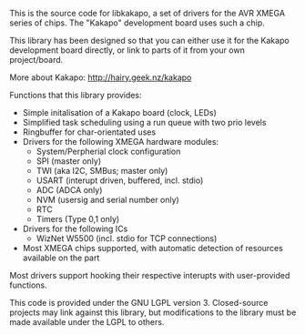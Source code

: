 This is the source code for libkakapo, a set of drivers for the AVR XMEGA
series of chips. The "Kakapo" development board uses such a chip.

This library has been designed so that you can either use it for the
Kakapo development board directly, or link to parts of it from your
own project/board.

More about Kakapo: http://hairy.geek.nz/kakapo

Functions that this library provides:

 * Simple initalisation of a Kakapo board (clock, LEDs)
 * Simplified task scheduling using a run queue with two prio levels
 * Ringbuffer for char-orientated uses
 * Drivers for the following XMEGA hardware modules:
   - System/Perpherial clock configuration
   - SPI (master only)
   - TWI (aka I2C, SMBus; master only)
   - USART (interupt driven, buffered, incl. stdio)
   - ADC (ADCA only)
   - NVM (usersig and serial number only)
   - RTC
   - Timers (Type 0,1 only)
 * Drivers for the following ICs
   - WizNet W5500 (incl. stdio for TCP connections)
 * Most XMEGA chips supported, with automatic detection of resources
   available on the part

Most drivers support hooking their respective interupts with user-provided
functions.

This code is provided under the GNU LGPL version 3. Closed-source projects
may link against this library, but modifications to the library must
be made available under the LGPL to others.
